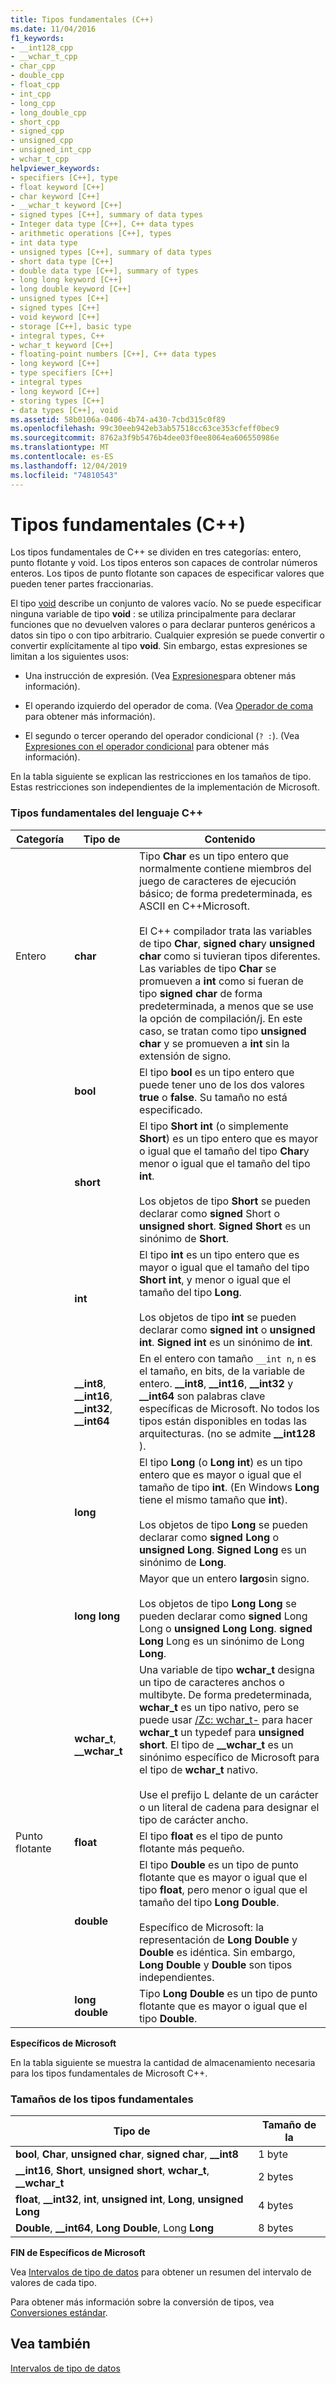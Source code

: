 ```yaml
---
title: Tipos fundamentales (C++)
ms.date: 11/04/2016
f1_keywords:
- __int128_cpp
- __wchar_t_cpp
- char_cpp
- double_cpp
- float_cpp
- int_cpp
- long_cpp
- long_double_cpp
- short_cpp
- signed_cpp
- unsigned_cpp
- unsigned_int_cpp
- wchar_t_cpp
helpviewer_keywords:
- specifiers [C++], type
- float keyword [C++]
- char keyword [C++]
- __wchar_t keyword [C++]
- signed types [C++], summary of data types
- Integer data type [C++], C++ data types
- arithmetic operations [C++], types
- int data type
- unsigned types [C++], summary of data types
- short data type [C++]
- double data type [C++], summary of types
- long long keyword [C++]
- long double keyword [C++]
- unsigned types [C++]
- signed types [C++]
- void keyword [C++]
- storage [C++], basic type
- integral types, C++
- wchar_t keyword [C++]
- floating-point numbers [C++], C++ data types
- long keyword [C++]
- type specifiers [C++]
- integral types
- long keyword [C++]
- storing types [C++]
- data types [C++], void
ms.assetid: 58b0106a-0406-4b74-a430-7cbd315c0f89
ms.openlocfilehash: 99c30eeb942eb3ab57518cc63ce353cfeff0bec9
ms.sourcegitcommit: 8762a3f9b5476b4dee03f0ee8064ea606550986e
ms.translationtype: MT
ms.contentlocale: es-ES
ms.lasthandoff: 12/04/2019
ms.locfileid: "74810543"
---
```

# <a name="fundamental-types--c"></a>Tipos fundamentales (C++)

Los tipos fundamentales de C++ se dividen en tres categorías: entero, punto flotante y void. Los tipos enteros son capaces de controlar números enteros. Los tipos de punto flotante son capaces de especificar valores que pueden tener partes fraccionarias.

El tipo [void](../cpp/void-cpp.md) describe un conjunto de valores vacío. No se puede especificar ninguna variable de tipo **void** : se utiliza principalmente para declarar funciones que no devuelven valores o para declarar punteros genéricos a datos sin tipo o con tipo arbitrario. Cualquier expresión se puede convertir o convertir explícitamente al tipo **void**. Sin embargo, estas expresiones se limitan a los siguientes usos:

- Una instrucción de expresión. (Vea [Expresiones](../cpp/expressions-cpp.md)para obtener más información).

- El operando izquierdo del operador de coma. (Vea [Operador de coma](../cpp/comma-operator.md) para obtener más información).

- El segundo o tercer operando del operador condicional (`? :`). (Vea [Expresiones con el operador condicional](../cpp/conditional-operator-q.md) para obtener más información).

En la tabla siguiente se explican las restricciones en los tamaños de tipo. Estas restricciones son independientes de la implementación de Microsoft.

### <a name="fundamental-types-of-the-c-language"></a>Tipos fundamentales del lenguaje C++

|Categoría|Tipo de|Contenido|
|--------------|----------|--------------|
|Entero|**char**|Tipo **Char** es un tipo entero que normalmente contiene miembros del juego de caracteres de ejecución básico; de forma predeterminada, es ASCII en C++Microsoft.<br /><br /> El C++ compilador trata las variables de tipo **Char**, **signed char**y **unsigned char** como si tuvieran tipos diferentes. Las variables de tipo **Char** se promueven a **int** como si fueran de tipo **signed char** de forma predeterminada, a menos que se use la opción de compilación/j. En este caso, se tratan como tipo **unsigned char** y se promueven a **int** sin la extensión de signo.|
||**bool**|El tipo **bool** es un tipo entero que puede tener uno de los dos valores **true** o **false**. Su tamaño no está especificado.|
||**short**|El tipo **Short int** (o simplemente **Short**) es un tipo entero que es mayor o igual que el tamaño del tipo **Char**y menor o igual que el tamaño del tipo **int**.<br /><br /> Los objetos de tipo **Short** se pueden declarar como **signed** Short o **unsigned short**. **Signed Short** es un sinónimo de **Short**.|
||**int**|El tipo **int** es un tipo entero que es mayor o igual que el tamaño del tipo **Short int**, y menor o igual que el tamaño del tipo **Long**.<br /><br /> Los objetos de tipo **int** se pueden declarar como **signed int** o **unsigned int**. **Signed int** es un sinónimo de **int**.|
||**__int8**, **__int16**, **__int32**, **__int64**|En el entero con tamaño `__int n`, `n` es el tamaño, en bits, de la variable de entero. **__int8**, **__int16**, **__int32** y **__int64** son palabras clave específicas de Microsoft. No todos los tipos están disponibles en todas las arquitecturas. (no se admite **__int128** ).|
||**long**|El tipo **Long** (o **Long int**) es un tipo entero que es mayor o igual que el tamaño de tipo **int**. (En Windows **Long** tiene el mismo tamaño que **int**).<br /><br /> Los objetos de tipo **Long** se pueden declarar como **signed Long** o **unsigned Long**. **Signed Long** es un sinónimo de **Long**.|
||**long long**|Mayor que un entero **largo**sin signo.<br /><br /> Los objetos de tipo **Long Long** se pueden declarar como **signed** Long Long o **unsigned Long Long**. **signed Long** Long es un sinónimo de Long **Long**.|
||**wchar_t**, **__wchar_t**|Una variable de tipo **wchar_t** designa un tipo de caracteres anchos o multibyte. De forma predeterminada, **wchar_t** es un tipo nativo, pero se puede usar [/Zc: wchar_t-](../build/reference/zc-wchar-t-wchar-t-is-native-type.md) para hacer **wchar_t** un typedef para **unsigned short**. El tipo de **__wchar_t** es un sinónimo específico de Microsoft para el tipo de **wchar_t** nativo.<br /><br /> Use el prefijo L delante de un carácter o un literal de cadena para designar el tipo de carácter ancho.|
|Punto flotante|**float**|El tipo **float** es el tipo de punto flotante más pequeño.|
||**double**|El tipo **Double** es un tipo de punto flotante que es mayor o igual que el tipo **float**, pero menor o igual que el tamaño del tipo **Long Double**.<br /><br /> Específico de Microsoft: la representación de **Long Double** y **Double** es idéntica. Sin embargo, **Long Double** y **Double** son tipos independientes.|
||**long double**|Tipo **Long Double** es un tipo de punto flotante que es mayor o igual que el tipo **Double**.|

**Específicos de Microsoft**

En la tabla siguiente se muestra la cantidad de almacenamiento necesaria para los tipos fundamentales de Microsoft C++.

### <a name="sizes-of-fundamental-types"></a>Tamaños de los tipos fundamentales

|Tipo de|Tamaño de la|
|----------|----------|
|**bool**, **Char**, **unsigned char**, **signed char**, **__int8**|1 byte|
|**__int16**, **Short**, **unsigned short**, **wchar_t**, **__wchar_t**|2 bytes|
|**float**, **__int32**, **int**, **unsigned int**, **Long**, **unsigned Long**|4 bytes|
|**Double**, **__int64**, **Long Double**, Long **Long**|8 bytes|

**FIN de Específicos de Microsoft**

Vea [Intervalos de tipo de datos](../cpp/data-type-ranges.md) para obtener un resumen del intervalo de valores de cada tipo.

Para obtener más información sobre la conversión de tipos, vea [Conversiones estándar](../cpp/standard-conversions.md).

## <a name="see-also"></a>Vea también

[Intervalos de tipo de datos](../cpp/data-type-ranges.md)